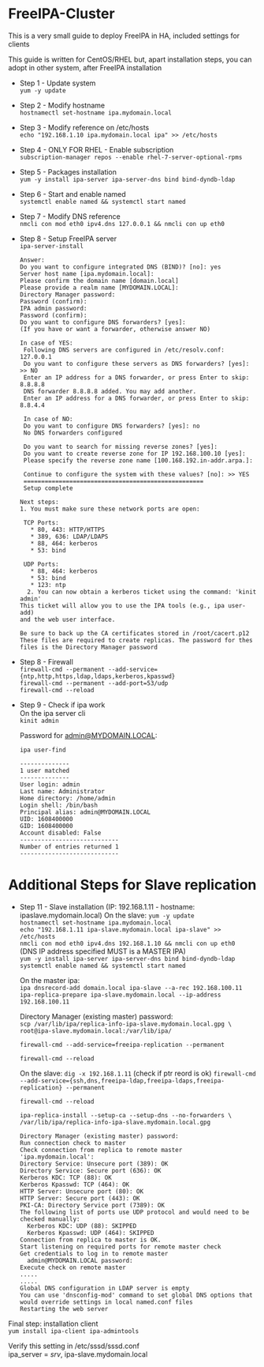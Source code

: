 # FreeIPA-Cluster #

This is a very small guide to deploy FreeIPA in HA, included settings for clients

This guide is written for CentOS/RHEL but, apart installation steps, you can adopt in other system, after FreeIPA installation

* Step 1 - Update system<br/>
`yum -y update`

* Step 2 - Modify hostname<br/>
`hostnamectl set-hostname ipa.mydomain.local`

* Step 3 - Modify reference on /etc/hosts<br/>
`echo "192.168.1.10 ipa.mydomain.local ipa" >> /etc/hosts`

* Step 4 - ONLY FOR RHEL - Enable subscription<br/>
`subscription-manager repos --enable rhel-7-server-optional-rpms`

* Step 5 - Packages installation<br/>
`yum -y install ipa-server ipa-server-dns bind bind-dyndb-ldap`

* Step 6 - Start and enable named<br/>
`systemctl enable named && systemctl start named`

* Step 7 - Modify DNS reference<br/>
`nmcli con mod eth0 ipv4.dns 127.0.0.1 && nmcli con up eth0`

* Step 8 - Setup FreeIPA server<br/>
`ipa-server-install`

	  Answer:
	  Do you want to configure integrated DNS (BIND)? [no]: yes
	  Server host name [ipa.mydomain.local]:
	  Please confirm the domain name [domain.local]
	  Please provide a realm name [MYDOMAIN.LOCAL]:
	  Directory Manager password:
	  Password (confirm):
	  IPA admin password:
	  Password (confirm):
	  Do you want to configure DNS forwarders? [yes]:
	  (If you have or want a forwarder, otherwise answer NO)

	  In case of YES:
       Following DNS servers are configured in /etc/resolv.conf: 127.0.0.1
       Do you want to configure these servers as DNS forwarders? [yes]: >> NO
       Enter an IP address for a DNS forwarder, or press Enter to skip: 8.8.8.8
       DNS forwarder 8.8.8.8 added. You may add another.
       Enter an IP address for a DNS forwarder, or press Enter to skip: 8.8.4.4
	   
	   In case of NO:
       Do you want to configure DNS forwarders? [yes]: no
	   No DNS forwarders configured
	   
	   Do you want to search for missing reverse zones? [yes]:
	   Do you want to create reverse zone for IP 192.168.100.10 [yes]:
	   Please specify the reverse zone name [100.168.192.in-addr.arpa.]:
	   
	   Continue to configure the system with these values? [no]: >> YES
	   ===================================================
	   Setup complete
	 
	  Next steps:
	  1. You must make sure these network ports are open:
       
	   TCP Ports:
         * 80, 443: HTTP/HTTPS
		 * 389, 636: LDAP/LDAPS
		 * 88, 464: kerberos
		 * 53: bind

	   UDP Ports:
	     * 88, 464: kerberos
		 * 53: bind
		 * 123: ntp
		2. You can now obtain a kerberos ticket using the command: 'kinit admin'
      This ticket will allow you to use the IPA tools (e.g., ipa user-add)
      and the web user interface.
	  
	  Be sure to back up the CA certificates stored in /root/cacert.p12
	  These files are required to create replicas. The password for thes files is the Directory Manager password

* Step 8 - Firewall<br/>
  `firewall-cmd --permanent --add-service={ntp,http,https,ldap,ldaps,kerberos,kpasswd}`<br/>
  `firewall-cmd --permanent --add-port=53/udp`<br/>
  `firewall-cmd --reload`

* Step 9 - Check if ipa work<br/>
  On the ipa server cli<br/>
  `kinit admin`
    
    Password for admin@MYDOMAIN.LOCAL:
	
	`ipa user-find`
      
      
      --------------
      1 user matched
      --------------
      User login: admin
      Last name: Administrator
      Home directory: /home/admin
      Login shell: /bin/bash
      Principal alias: admin@MYDOMAIN.LOCAL
      UID: 1608400000
      GID: 1608400000
      Account disabled: False
      ----------------------------
      Number of entries returned 1
      ----------------------------

# Additional Steps for Slave replication
* Step 11 - Slave installation (IP: 192.168.1.11 - hostname: ipaslave.mydomain.local)
  On the slave:
    `yum -y update`<br/>
    `hostnamectl set-hostname ipa.mydomain.local`<br/>
    `echo "192.168.1.11 ipa-slave.mydomain.local ipa-slave" >> /etc/hosts`<br/>
    `nmcli con mod eth0 ipv4.dns 192.168.1.10 && nmcli con up eth0`<br/>
	(DNS IP address specified MUST is a MASTER IPA)<br/>
    `yum -y install ipa-server ipa-server-dns bind bind-dyndb-ldap`<br/>
    `systemctl enable named && systemctl start named`<br/>
  
  On the master ipa:<br/>
    `ipa dnsrecord-add domain.local ipa-slave --a-rec 192.168.100.11`<br/>
    `ipa-replica-prepare ipa-slave.mydomain.local --ip-address 192.168.100.11`<br/>
  
  Directory Manager (existing master) password:<br/>
     `scp /var/lib/ipa/replica-info-ipa-slave.mydomain.local.gpg \ `<br/>
	 `root@ipa-slave.mydomain.local:/var/lib/ipa/`<br/>
	
    `firewall-cmd --add-service=freeipa-replication --permanent`<br/>
	
    `firewall-cmd --reload`<br/>
  
  On the slave:
    `dig -x 192.168.1.11` (check if ptr reord is ok)
    `firewall-cmd --add-service={ssh,dns,freeipa-ldap,freeipa-ldaps,freeipa-replication} --permanent`
	
    `firewall-cmd --reload`<br/>
	
    `ipa-replica-install --setup-ca --setup-dns --no-forwarders \`<br/>
	`/var/lib/ipa/replica-info-ipa-slave.mydomain.local.gpg`<br/>

      Directory Manager (existing master) password:
      Run connection check to master
      Check connection from replica to remote master 'ipa.mydomain.local':
      Directory Service: Unsecure port (389): OK
      Directory Service: Secure port (636): OK
      Kerberos KDC: TCP (88): OK
      Kerberos Kpasswd: TCP (464): OK
      HTTP Server: Unsecure port (80): OK
      HTTP Server: Secure port (443): OK
      PKI-CA: Directory Service port (7389): OK
      The following list of ports use UDP protocol and would need to be checked manually:
        Kerberos KDC: UDP (88): SKIPPED
        Kerberos Kpasswd: UDP (464): SKIPPED
      Connection from replica to master is OK.
      Start listening on required ports for remote master check
      Get credentials to log in to remote master
        admin@MYDOMAIN.LOCAL password:
      Execute check on remote master
      .....
      .....
      Global DNS configuration in LDAP server is empty
      You can use 'dnsconfig-mod' command to set global DNS options that would override settings in local named.conf files
      Restarting the web server

Final step: installation client<br/>
`yum install ipa-client ipa-admintools`<br/>

Verify this setting in /etc/sssd/sssd.conf<br/>
ipa_server = _srv_, ipa-slave.mydomain.local
